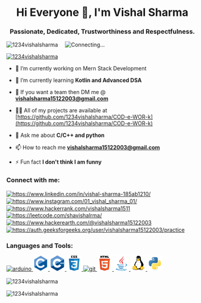 <h1 align="center">Hi Everyone 👋, I'm Vishal Sharma</h1>
<h3 align="center">Passionate, Dedicated, Trustworthiness and Respectfulness.</h3>
<img align="right" alt="Connecting..." width="350" src="https://giffiles.alphacoders.com/209/209661.gif">

<p align="left"> <img src="https://komarev.com/ghpvc/?username=1234vishalsharma&label=Profile%20views&color=0e75b6&style=flat" alt="1234vishalsharma" /> </p>

<p align="left"> <a href="https://github.com/ryo-ma/github-profile-trophy"><img src="https://github-profile-trophy.vercel.app/?username=1234vishalsharma" alt="1234vishalsharma" /></a> </p>

- 🔭 I’m currently working on Mern Stack Development

- 🌱 I’m currently learning **Kotlin and Advanced DSA**

- 🤝 If you want a team then DM me @ **vishalsharma15122003@gmail.com**

- 👨‍💻 All of my projects are available at [https://github.com/1234vishalsharma/COD-e-WOR-k](https://github.com/1234vishalsharma/COD-e-WOR-k)

- 💬 Ask me about **C/C++ and python**

- 📫 How to reach me **vishalsharma15122003@gmail.com**

- ⚡ Fun fact **I don't think I am funny**

<h3 align="left">Connect with me:</h3>
<p align="left">
<a href="https://linkedin.com/in/https://www.linkedin.com/in/vishal-sharma-185ab1210/" target="blank"><img align="center" src="https://raw.githubusercontent.com/rahuldkjain/github-profile-readme-generator/master/src/images/icons/Social/linked-in-alt.svg" alt="https://www.linkedin.com/in/vishal-sharma-185ab1210/" height="30" width="40" /></a>
<a href="https://instagram.com/https://www.instagram.com/01_vishal_sharma_01/" target="blank"><img align="center" src="https://raw.githubusercontent.com/rahuldkjain/github-profile-readme-generator/master/src/images/icons/Social/instagram.svg" alt="https://www.instagram.com/01_vishal_sharma_01/" height="30" width="40" /></a>
<a href="https://www.hackerrank.com/https://www.hackerrank.com/vishalsharma1511" target="blank"><img align="center" src="https://raw.githubusercontent.com/rahuldkjain/github-profile-readme-generator/master/src/images/icons/Social/hackerrank.svg" alt="https://www.hackerrank.com/vishalsharma1511" height="30" width="40" /></a>
<a href="https://www.leetcode.com/https://leetcode.com/shavishalrma/" target="blank"><img align="center" src="https://raw.githubusercontent.com/rahuldkjain/github-profile-readme-generator/master/src/images/icons/Social/leet-code.svg" alt="https://leetcode.com/shavishalrma/" height="30" width="40" /></a>
<a href="https://www.hackerearth.com/https://www.hackerearth.com/@vishalsharma15122003" target="blank"><img align="center" src="https://raw.githubusercontent.com/rahuldkjain/github-profile-readme-generator/master/src/images/icons/Social/hackerearth.svg" alt="https://www.hackerearth.com/@vishalsharma15122003" height="30" width="40" /></a>
<a href="https://auth.geeksforgeeks.org/user/https://auth.geeksforgeeks.org/user/vishalsharma15122003/practice" target="blank"><img align="center" src="https://raw.githubusercontent.com/rahuldkjain/github-profile-readme-generator/master/src/images/icons/Social/geeks-for-geeks.svg" alt="https://auth.geeksforgeeks.org/user/vishalsharma15122003/practice" height="30" width="40" /></a>
</p>

<h3 align="left">Languages and Tools:</h3>
<p align="left"> <a href="https://www.arduino.cc/" target="_blank" rel="noreferrer"> <img src="https://cdn.worldvectorlogo.com/logos/arduino-1.svg" alt="arduino" width="40" height="40"/> </a> <a href="https://www.cprogramming.com/" target="_blank" rel="noreferrer"> <img src="https://raw.githubusercontent.com/devicons/devicon/master/icons/c/c-original.svg" alt="c" width="40" height="40"/> </a> <a href="https://www.w3schools.com/cpp/" target="_blank" rel="noreferrer"> <img src="https://raw.githubusercontent.com/devicons/devicon/master/icons/cplusplus/cplusplus-original.svg" alt="cplusplus" width="40" height="40"/> </a> <a href="https://www.w3schools.com/css/" target="_blank" rel="noreferrer"> <img src="https://raw.githubusercontent.com/devicons/devicon/master/icons/css3/css3-original-wordmark.svg" alt="css3" width="40" height="40"/> </a> <a href="https://git-scm.com/" target="_blank" rel="noreferrer"> <img src="https://www.vectorlogo.zone/logos/git-scm/git-scm-icon.svg" alt="git" width="40" height="40"/> </a> <a href="https://www.w3.org/html/" target="_blank" rel="noreferrer"> <img src="https://raw.githubusercontent.com/devicons/devicon/master/icons/html5/html5-original-wordmark.svg" alt="html5" width="40" height="40"/> </a> <a href="https://www.java.com" target="_blank" rel="noreferrer"> <img src="https://raw.githubusercontent.com/devicons/devicon/master/icons/java/java-original.svg" alt="java" width="40" height="40"/> </a> <a href="https://www.linux.org/" target="_blank" rel="noreferrer"> <img src="https://raw.githubusercontent.com/devicons/devicon/master/icons/linux/linux-original.svg" alt="linux" width="40" height="40"/> </a> <a href="https://www.python.org" target="_blank" rel="noreferrer"> <img src="https://raw.githubusercontent.com/devicons/devicon/master/icons/python/python-original.svg" alt="python" width="40" height="40"/> </a> </p>

<p><img align="center" src="https://github-readme-stats.vercel.app/api/top-langs?username=1234vishalsharma&show_icons=true&locale=en&layout=compact" alt="1234vishalsharma" /></p>

<p><img align="center" src="https://github-readme-streak-stats.herokuapp.com/?user=1234vishalsharma&" alt="1234vishalsharma" /></p>

<!-- <img align="center" alt="Connecting..." width="500" src="https://blog.sciencemuseum.org.uk/wp-content/uploads/2019/07/giphy-2.gif"> --> 

